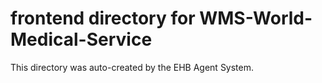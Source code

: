 # frontend directory for WMS-World-Medical-Service

This directory was auto-created by the EHB Agent System.